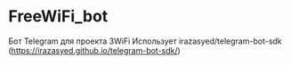 # FreeWiFi_bot
Бот Telegram для проекта 3WiFi
Использует irazasyed/telegram-bot-sdk (https://irazasyed.github.io/telegram-bot-sdk/)
